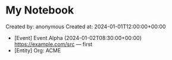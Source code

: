 # My Notebook

Created by: anonymous
Created at: 2024-01-01T12:00:00+00:00

- [Event] Event Alpha (2024-01-02T08:30:00+00:00) https://example.com/src — first
- [Entity] Org: ACME

